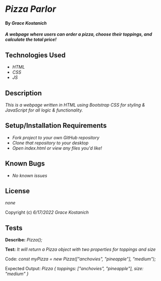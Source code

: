 # _Pizza Parlor_

#### By _**Grace Kostanich**_

#### _A webpage where users can order a pizza, choose their toppings, and calculate the total price!_

## Technologies Used

* _HTML_
* _CSS_
* _JS_

## Description

_This is a webpage written in HTML using Bootstrap CSS for styling & JavaScript for all logic & functionality._

## Setup/Installation Requirements

* _Fork project to your own GitHub repository_ 
* _Clone that repository to your desktop_
* _Open index.html or view any files you'd like!_

## Known Bugs

* _No known issues_

## License

_none_

Copyright (c) _6/17/2022_ _Grace Kostanich_

## Tests


**Describe:** _Pizza();_


**Test:** _It will return a Pizza object with two properties for toppings and size_  

Code: _const myPizza = new Pizza(["anchovies", "pineapple"], "medium");_  

Expected Output: _Pizza { toppings: ["anchovies", "pineapple"], size: "medium" }_  

